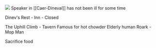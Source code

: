 ![](https://5e.tools/img/adventure/IDRotF/026-01-013.caer-dineval.webp)
Speaker in [[Caer-Dineval]] has not been ill for some time

Dinev's Rest - Inn - Closed

The Uphill Climb - Tavern
Famous for hot chowder
Elderly human Roark - Mop Man

Sacrifice food




